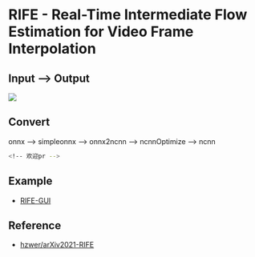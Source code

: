 # RIFE - Real-Time Intermediate Flow Estimation for Video Frame Interpolation

## Input --> Output

![](https://github.com/hzwer/arXiv2021-RIFE/raw/main/demo/I2_slomo_clipped.gif)

## Convert 

onnx --> simpleonnx --> onnx2ncnn --> ncnnOptimize --> ncnn

```bash
<!-- 欢迎pr -->
```

## Example

- [RIFE-GUI](https://github.com/Baiyuetribe/paper2gui)

## Reference

- [hzwer/arXiv2021-RIFE](https://github.com/hzwer/arXiv2021-RIFE)


